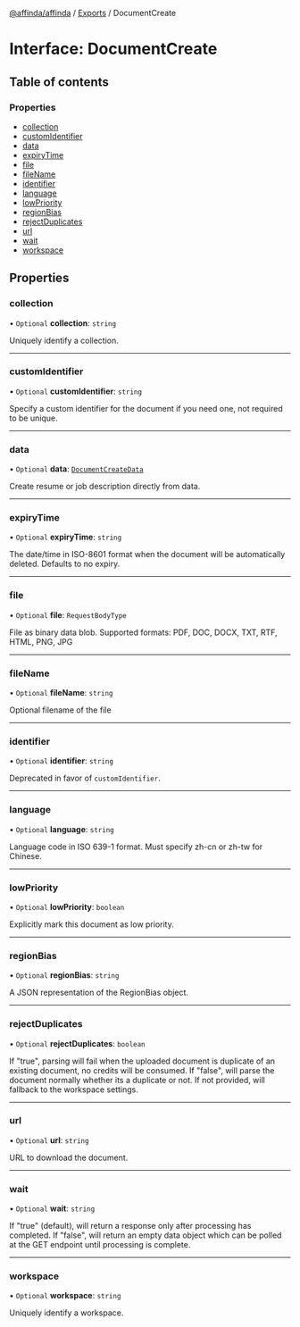 [@affinda/affinda](../README.md) / [Exports](../modules.md) / DocumentCreate

# Interface: DocumentCreate

## Table of contents

### Properties

- [collection](DocumentCreate.md#collection)
- [customIdentifier](DocumentCreate.md#customidentifier)
- [data](DocumentCreate.md#data)
- [expiryTime](DocumentCreate.md#expirytime)
- [file](DocumentCreate.md#file)
- [fileName](DocumentCreate.md#filename)
- [identifier](DocumentCreate.md#identifier)
- [language](DocumentCreate.md#language)
- [lowPriority](DocumentCreate.md#lowpriority)
- [regionBias](DocumentCreate.md#regionbias)
- [rejectDuplicates](DocumentCreate.md#rejectduplicates)
- [url](DocumentCreate.md#url)
- [wait](DocumentCreate.md#wait)
- [workspace](DocumentCreate.md#workspace)

## Properties

### collection

• `Optional` **collection**: `string`

Uniquely identify a collection.

___

### customIdentifier

• `Optional` **customIdentifier**: `string`

Specify a custom identifier for the document if you need one, not required to be unique.

___

### data

• `Optional` **data**: [`DocumentCreateData`](DocumentCreateData.md)

Create resume or job description directly from data.

___

### expiryTime

• `Optional` **expiryTime**: `string`

The date/time in ISO-8601 format when the document will be automatically deleted.  Defaults to no expiry.

___

### file

• `Optional` **file**: `RequestBodyType`

File as binary data blob. Supported formats: PDF, DOC, DOCX, TXT, RTF, HTML, PNG, JPG

___

### fileName

• `Optional` **fileName**: `string`

Optional filename of the file

___

### identifier

• `Optional` **identifier**: `string`

Deprecated in favor of `customIdentifier`.

___

### language

• `Optional` **language**: `string`

Language code in ISO 639-1 format. Must specify zh-cn or zh-tw for Chinese.

___

### lowPriority

• `Optional` **lowPriority**: `boolean`

Explicitly mark this document as low priority.

___

### regionBias

• `Optional` **regionBias**: `string`

A JSON representation of the RegionBias object.

___

### rejectDuplicates

• `Optional` **rejectDuplicates**: `boolean`

If "true", parsing will fail when the uploaded document is duplicate of an existing document, no credits will be consumed. If "false", will parse the document normally whether its a duplicate or not. If not provided, will fallback to the workspace settings.

___

### url

• `Optional` **url**: `string`

URL to download the document.

___

### wait

• `Optional` **wait**: `string`

If "true" (default), will return a response only after processing has completed. If "false", will return an empty data object which can be polled at the GET endpoint until processing is complete.

___

### workspace

• `Optional` **workspace**: `string`

Uniquely identify a workspace.

